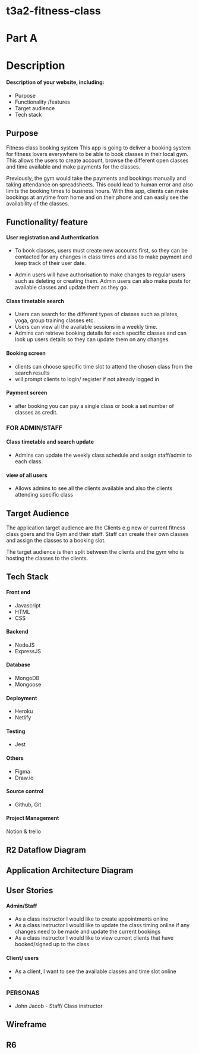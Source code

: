 # t3a2-fitness-class


# Part A 
# Description 

#### Description of  your website, including:
- Purpose
- Functionality /features
- Target audience
- Tech stack

## Purpose

Fitness class booking system 
This app is going to deliver a booking system for fitness lovers everywhere to be able to book classes in their local gym. This allows the users to create account, browse the different open classes and time available and make payments for the classes. 

Previously, the gym would take the payments and bookings manually and taking attendance on spreadsheets. 
This could lead to human error and also limits the booking times to business hours. With this app, clients can make bookings at anytime from home and on their phone and can easily see the availability of the classes. 


## Functionality/ feature
#### User registration and Authentication 
- To book classes, users must create new accounts first, so they can be contacted for any changes in class times and also to make payment and keep track of their user date. 

- Admin users will have authorisation to make changes to regular users such as deleting or creating them. Admin users can also make posts for available classes and update them as they go. 

#### Class timetable search 

- Users can search for the different types of classes such as pilates, yoga, group training classes etc. 
- Users can view all the available sessions in a weekly time. 
- Admins can retrieve booking details for each specific classes and can look up users details so they can update them on any changes. 


#### Booking screen 
- clients can choose specific time slot to attend the chosen class from the search results
- will prompt clients to login/ register if not already logged in 

#### Payment screen 

- after booking you can pay a single class or book a set number of classes as credit. 

### FOR ADMIN/STAFF
#### Class timetable and search update
- Admins can update the weekly class schedule and assign staff/admin to each class. 

#### view of all users 
- Allows admins to see all the clients available and also the clients attending specific class


## Target Audience

The application target audience are the Clients e.g new or current fitness class goers and the Gym and their staff. Staff can create their own classes and assign the classes to a booking slot. 

The target audience is then split between the clients and the gym who is hosting the classes to the clients. 

## Tech Stack

#### Front end 
- Javascript 
- HTML
- CSS

#### Backend 

- NodeJS
- ExpressJS

#### Database 

- MongoDB
- Mongoose

#### Deployment 

- Heroku
- Netlify

#### Testing 

- Jest

#### Others 

- Figma 
- Draw.io

#### Source control 

- Github, Git


#### Project Management 

Notion & trello 





## R2 Dataflow Diagram

## Application Architecture Diagram








## User Stories 

#### Admin/Staff

- As a class instructor I would like to create appointments online
- As a class instructor I would like to update the class timing online if any changes need to be made and update the current bookings 
- As a class instructor I would like to view current clients that have booked/signed up to the class 

#### Client/ users

- As a client, I want to see the available classes and time slot online
- 


### PERSONAS

- John Jacob - Staff/ Class instructor 

## Wireframe


## R6 